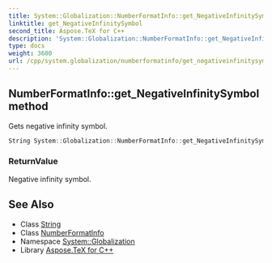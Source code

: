 ```yaml
---
title: System::Globalization::NumberFormatInfo::get_NegativeInfinitySymbol method
linktitle: get_NegativeInfinitySymbol
second_title: Aspose.TeX for C++
description: 'System::Globalization::NumberFormatInfo::get_NegativeInfinitySymbol method. Gets negative infinity symbol in C++.'
type: docs
weight: 3600
url: /cpp/system.globalization/numberformatinfo/get_negativeinfinitysymbol/
---
```

## NumberFormatInfo::get_NegativeInfinitySymbol method


Gets negative infinity symbol.

```cpp
String System::Globalization::NumberFormatInfo::get_NegativeInfinitySymbol() const
```


### ReturnValue

Negative infinity symbol.

## See Also

* Class [String](../../../system/string/)
* Class [NumberFormatInfo](../)
* Namespace [System::Globalization](../../)
* Library [Aspose.TeX for C++](../../../)
